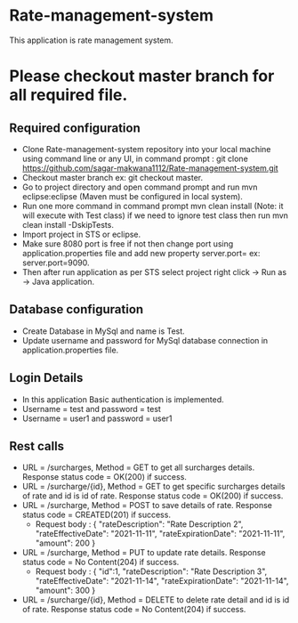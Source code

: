 # Rate-management-system
This application is rate management system.

# Please checkout master branch for all required file.

## Required configuration

- Clone Rate-management-system repository into your local machine using command line or any UI, in command prompt : git clone https://github.com/sagar-makwana1112/Rate-management-system.git
- Checkout master branch ex: git checkout master.
- Go to project directory and open command prompt and run mvn eclipse:eclipse (Maven must be configured in local system).
- Run one more command in command prompt mvn clean install (Note: it will execute with Test class) if we need to ignore test class then run mvn clean install -DskipTests.
- Import project in STS or eclipse.
- Make sure 8080 port is free if not then change port using application.properties file and add new property server.port=<port number> ex: server.port=9090.
- Then after run application as per STS select project right click -> Run as -> Java application.
  
## Database configuration
- Create Database in MySql and name is Test.
- Update username and password for MySql database connection in application.properties file.

## Login Details
- In this application Basic authentication is implemented.
- Username = test and password = test
- Username = user1 and password = user1

## Rest calls
- URL = /surcharges, Method = GET to get all surcharges details. Response status code = OK(200) if success.
- URL = /surcharge/{id}, Method = GET to get specific surcharges details of rate and id is id of rate. Response status code = OK(200) if success.
- URL = /surcharge, Method = POST to save details of rate. Response status code = CREATED(201) if success.
  - Request body :
    {
      "rateDescription": "Rate Description 2",
      "rateEffectiveDate": "2021-11-11",
      "rateExpirationDate": "2021-11-11",
      "amount": 200
    }
- URL = /surcharge, Method = PUT to update rate details. Response status code = No Content(204) if success.
  - Request body : 
    {
      "id":1,
      "rateDescription": "Rate Description 3",
      "rateEffectiveDate": "2021-11-14",
      "rateExpirationDate": "2021-11-14",
      "amount": 300
    }
- URL = /surcharge/{id}, Method = DELETE to delete rate detail and id is id of rate. Response status code = No Content(204) if success.
  
